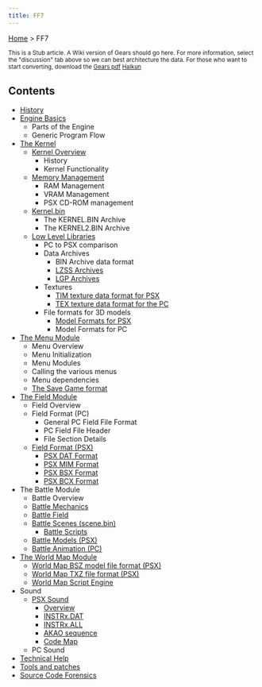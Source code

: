 ```yaml
---
title: FF7
---
```


[Home](Main_Page.md) > FF7

<small> This is a Stub article. A Wiki version of Gears should go here. For more information, select the "discussion" tab above so we can best architecture the data. For those who want to start converting, download the [Gears pdf](https://wiki.ffrtt.ru/gears.pdf) [Halkun](User:Halkun.md) </small>

  

## Contents

-   [History](FF7/History.md)
-   [Engine Basics](FF7/Engine_basics.md)
    -   Parts of the Engine
    -   Generic Program Flow
-   [The Kernel](FF7/Kernel.md)
    -   [Kernel Overview](FF7/Kernel/Overview.md)
        -   History
        -   Kernel Functionality
    -   [Memory Management](FF7/Kernel/Memory_management.md)
        -   RAM Management
        -   VRAM Management
        -   PSX CD-ROM management
    -   [Kernel.bin](FF7/Kernel/Kernel.bin.md)
        -   The KERNEL.BIN Archive
        -   The KERNEL2.BIN Archive
    -   [Low Level Libraries](FF7/Kernel/Low_level_libraries.md)
        -   PC to PSX comparison
        -   Data Archives
            -   BIN Archive data format
            -   [LZSS Archives](FF7/LZSS_format.md)
            -   [LGP Archives](FF7/LGP_format.md)
        -   Textures
            -   [TIM texture data format for PSX](PSX/TIM_format.md)
            -   [TEX texture data format for the PC](FF7/TEX_format.md)
        -   File formats for 3D models
            -   [Model Formats for PSX](FF7/Kernel/Low_level_libraries.md#Model_formats_for_PSX)
            -   Model Formats for PC
-   [The Menu Module](FF7/Menu_Module.md)
    -   Menu Overview
    -   Menu Initialization
    -   Menu Modules
    -   Calling the various menus
    -   Menu dependencies
    -   [The Save Game format](FF7/Savemap.md)
-   [The Field Module](FF7/Field_Module.md)
    -   Field Overview
    -   Field Format (PC)
        -   General PC Field File Format
        -   PC Field File Header
        -   File Section Details
    -   [Field Format (PSX)](FF7/Field_Module.md#Field_Format_.28PSX.29)
        -   [PSX DAT Format](FF7/Field_Module.md#PSX_DAT_Format)
        -   [PSX MIM Format](FF7/Field_Module.md#PSX_MIM_Format)
        -   [PSX BSX Format](FF7/Field_Module.md#PSX_BSX_Format)
        -   [PSX BCX Format](FF7/Field_Module.md#PSX_BCX_Format)
-   The Battle Module
    -   Battle Overview
    -   [Battle Mechanics](FF7/Battle/Battle_Mechanics.md)
    -   [Battle Field](FF7/Battle/Battle_Field.md)
    -   [Battle Scenes (scene.bin)](FF7/Battle/Battle_Scenes.md)
        -   [Battle Scripts](FF7/Battle/Battle_Scenes/Battle_Script.md)
    -   [Battle Models (PSX)](FF7/Playstation_Battle_Model_Format.md)
    -   [Battle Animation (PC)](FF7/Battle/Battle_Animation_(PC).md)
-   [The World Map Module](FF7/WorldMap_Module.md)
    -   [World Map BSZ model file format (PSX)](FF7/World_Map/BSZ.md)
    -   [World Map TXZ file format (PSX)](FF7/World_Map/TXZ.md)
    -   [World Map Script Engine](FF7/WorldMap_Module/Script.md)
-   Sound
    -   [PSX Sound](FF7/PSX/PSX_Sound.md)
        -   [Overview](FF7/PSX/Sound/Overview.md)
        -   [INSTRx.DAT](FF7/PSX/Sound/INSTRx.DAT.md)
        -   [INSTRx.ALL](FF7/PSX/Sound/INSTRx.ALL.md)
        -   [AKAO sequence](FF7/PSX/Sound/AKAO_sequence.md)
        -   [Code Map](FF7/PSX/Sound/Code_Map.md)
    -   PC Sound
-   [Technical Help](FF7/Technical.md)
-   [Tools and patches](FF7/Technical/Customising.md)
-   [Source Code Forensics](FF7/Technical/Source.md)
